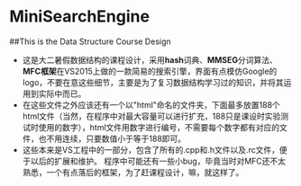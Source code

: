 # MiniSearchEngine
##This is the Data Structure Course Design
  + 这是大二暑假数据结构的课程设计，采用**hash**词典、**MMSEG**分词算法、**MFC框架**在VS2015上做的一款简易的搜索引擎，界面有点模仿Google的logo，不要在意这些细节，主要是为了复习数据结构学习过的知识，并将其运用到实际中而已。
  + 在这些文件之外应该还有一个以"html"命名的文件夹，下面最多放置188个html文件（当然，在程序中对最大容量可以进行扩充，188只是课设时实验测试时使用的数字），html文件用数字进行编号，不需要每个数字都有对应的文件，也不用连续，只要数值小于等于188即可。
  + 这些本来是VS工程中的一部分，包含了所有的.cpp和.h文件以及.rc文件，便于以后的扩展和维护。
  程序中可能还有一些小bug，毕竟当时对MFC还不太熟悉，一个有点落后的框架，为了赶课程设计，嘛，就这样了。
